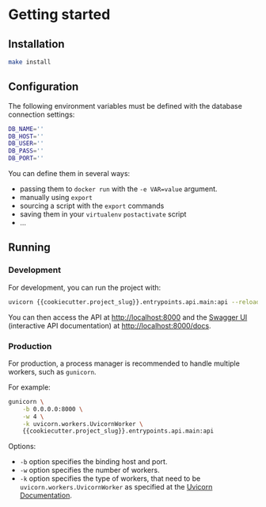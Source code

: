 # Getting started

## Installation

```bash
make install
```

## Configuration

The following environment variables must be defined with the database
connection settings:

```bash
DB_NAME=''
DB_HOST=''
DB_USER=''
DB_PASS=''
DB_PORT=''
```

You can define them in several ways:

* passing them to `docker run` with the `-e VAR=value` argument.
* manually using `export`
* sourcing a script with the `export` commands
* saving them in your `virtualenv` `postactivate` script
* ...

## Running

### Development

For development, you can run the project with:

```bash
uvicorn {{cookiecutter.project_slug}}.entrypoints.api.main:api --reload
```

You can then access the API at <http://localhost:8000> and the
[Swagger UI](https://swagger.io/tools/swagger-ui/)
(interactive API documentation) at <http://localhost:8000/docs>.

### Production

For production, a process manager is recommended to handle multiple
workers, such as `gunicorn`.

For example:

```bash
gunicorn \
    -b 0.0.0.0:8000 \
    -w 4 \
    -k uvicorn.workers.UvicornWorker \
    {{cookiecutter.project_slug}}.entrypoints.api.main:api
```

Options:

* `-b` option specifies the binding host and port.
* `-w` option specifies the number of workers.
* `-k` option specifies the type of workers, that need to be
  `uvicorn.workers.UvicornWorker` as specified at the
  [Uvicorn Documentation](https://www.uvicorn.org/deployment/).
